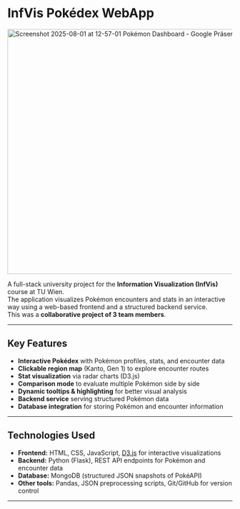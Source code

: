 # InfVis Pokédex WebApp


<img width="938" height="549" alt="Screenshot 2025-08-01 at 12-57-01 Pokémon Dashboard - Google Präsentationen" src="https://github.com/user-attachments/assets/31a89c20-87b1-41d5-8f7d-7fb938bf6a09" />

A full-stack university project for the **Information Visualization (InfVis)** course at TU Wien.  
The application visualizes Pokémon encounters and stats in an interactive way using a web-based frontend and a structured backend service.  
This was a **collaborative project of 3 team members**.

---

## Key Features

- **Interactive Pokédex** with Pokémon profiles, stats, and encounter data  
- **Clickable region map** (Kanto, Gen 1) to explore encounter routes  
- **Stat visualization** via radar charts (D3.js)  
- **Comparison mode** to evaluate multiple Pokémon side by side  
- **Dynamic tooltips & highlighting** for better visual analysis  
- **Backend service** serving structured Pokémon data  
- **Database integration** for storing Pokémon and encounter information  

---

## Technologies Used

- **Frontend:** HTML, CSS, JavaScript, [D3.js](https://d3js.org/) for interactive visualizations  
- **Backend:** Python (Flask), REST API endpoints for Pokémon and encounter data  
- **Database:** MongoDB (structured JSON snapshots of PokéAPI)  
- **Other tools:** Pandas, JSON preprocessing scripts, Git/GitHub for version control  

---
